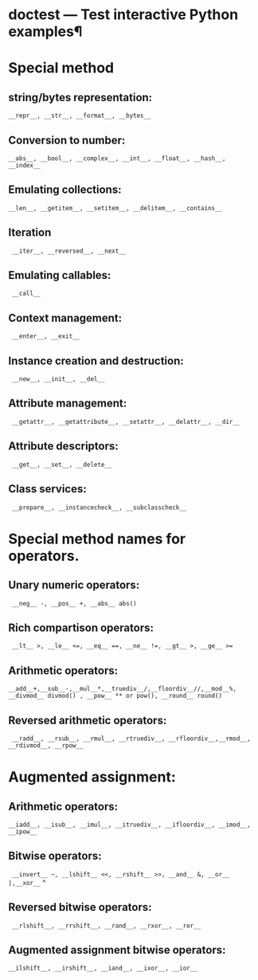 # doctest — Test interactive Python examples¶


# Special method


## **string/bytes representation:**

``` __repr__, __str__, __format__, __bytes__ ```

## **Conversion to number:**

 ```__abs__, __bool__, __complex__, __int__, __float__, __hash__, __index__```

## **Emulating collections:**
 ```__len__, __getitem__, __setitem__, __delitem__, __contains__```
## **Iteration**

``` __iter__, __reversed__, __next__```

## **Emulating callables:**
``` __call__```

## **Context management:**
``` __enter__, __exit__```

## **Instance creation and destruction:**
``` __new__, __init__, __del__```

## **Attribute management:**
``` __getattr__, __getattribute__, __setattr__, __delattr__, __dir__```

## **Attribute descriptors:**
``` __get__, __set__, __delete__```

## **Class services:**
``` __prepare__, __instancecheck__, __subclasscheck__```

# Special method names for operators.

## **Unary numeric operators:**
``` __neg__ -, __pos__ +, __abs__ abs()```

## **Rich compartison operators:**
``` __lt__ >, __le__ <=, __eq__ ==, __ne__ !=, __gt__ >, __ge__ >=```

## **Arithmetic operators:**
```__add__+,__sub__-,__mul__*,__truediv__/,__floordiv__//,__mod__%, __divmod__ divmod() , __pow__ ** or pow(), __round__ round()```

## **Reversed arithmetic operators:**
``` __radd__, __rsub__, __rmul__, __rtruediv__, __rfloordiv__,__rmod__, __rdivmod__, __rpow__```

# **Augmented assignment:**
## **Arithmetic operators:**
```__iadd__, __isub__, __imul__, __itruediv__, __ifloordiv__, __imod__, __ipow__```

## **Bitwise operators:**
``` __invert__ ~, __lshift__ <<, __rshift__ >>, __and__ &, __or__ |,__xor__```
 ^
## **Reversed bitwise operators:**
``` __rlshift__, __rrshift__, __rand__, __rxor__, __ror__```

## **Augmented assignment bitwise operators:**

```__ilshift__, __irshift__, __iand__, __ixor__, __ior__```

